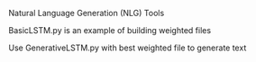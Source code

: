 Natural Language Generation (NLG) Tools

BasicLSTM.py is an example of building weighted files

Use GenerativeLSTM.py with best weighted file to generate text
